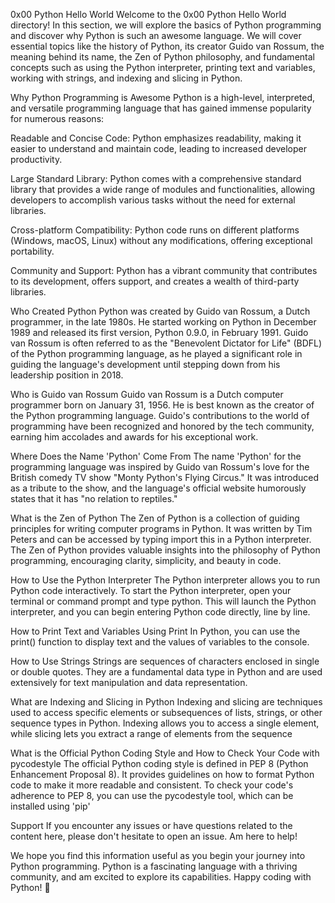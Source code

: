 0x00 Python Hello World
Welcome to the 0x00 Python Hello World directory! In this section, we will explore the basics of Python programming and discover why Python is such an awesome language. We will cover essential topics like the history of Python, its creator Guido van Rossum, the meaning behind its name, the Zen of Python philosophy, and fundamental concepts such as using the Python interpreter, printing text and variables, working with strings, and indexing and slicing in Python.

Why Python Programming is Awesome
Python is a high-level, interpreted, and versatile programming language that has gained immense popularity for numerous reasons:

Readable and Concise Code: Python emphasizes readability, making it easier to understand and maintain code, leading to increased developer productivity.

Large Standard Library: Python comes with a comprehensive standard library that provides a wide range of modules and functionalities, allowing developers to accomplish various tasks without the need for external libraries.

Cross-platform Compatibility: Python code runs on different platforms (Windows, macOS, Linux) without any modifications, offering exceptional portability.

Community and Support: Python has a vibrant community that contributes to its development, offers support, and creates a wealth of third-party libraries.

Who Created Python
Python was created by Guido van Rossum, a Dutch programmer, in the late 1980s. He started working on Python in December 1989 and released its first version, Python 0.9.0, in February 1991. Guido van Rossum is often referred to as the "Benevolent Dictator for Life" (BDFL) of the Python programming language, as he played a significant role in guiding the language's development until stepping down from his leadership position in 2018.

Who is Guido van Rossum
Guido van Rossum is a Dutch computer programmer born on January 31, 1956. He is best known as the creator of the Python programming language. Guido's contributions to the world of programming have been recognized and honored by the tech community, earning him accolades and awards for his exceptional work.

Where Does the Name 'Python' Come From
The name 'Python' for the programming language was inspired by Guido van Rossum's love for the British comedy TV show "Monty Python's Flying Circus." It was introduced as a tribute to the show, and the language's official website humorously states that it has "no relation to reptiles."

What is the Zen of Python
The Zen of Python is a collection of guiding principles for writing computer programs in Python. It was written by Tim Peters and can be accessed by typing import this in a Python interpreter. The Zen of Python provides valuable insights into the philosophy of Python programming, encouraging clarity, simplicity, and beauty in code.

How to Use the Python Interpreter
The Python interpreter allows you to run Python code interactively. To start the Python interpreter, open your terminal or command prompt and type python. This will launch the Python interpreter, and you can begin entering Python code directly, line by line.

How to Print Text and Variables Using Print
In Python, you can use the print() function to display text and the values of variables to the console. 

How to Use Strings
Strings are sequences of characters enclosed in single or double quotes. They are a fundamental data type in Python and are used extensively for text manipulation and data representation.

What are Indexing and Slicing in Python
Indexing and slicing are techniques used to access specific elements or subsequences of lists, strings, or other sequence types in Python. Indexing allows you to access a single element, while slicing lets you extract a range of elements from the sequence 

What is the Official Python Coding Style and How to Check Your Code with pycodestyle
The official Python coding style is defined in PEP 8 (Python Enhancement Proposal 8). It provides guidelines on how to format Python code to make it more readable and consistent. To check your code's adherence to PEP 8, you can use the pycodestyle tool, which can be installed using 'pip'

Support
If you encounter any issues or have questions related to the content here, please don't hesitate to open an issue. Am here to help!

We hope you find this information useful as you begin your journey into Python programming. Python is a fascinating language with a thriving community, and am excited to explore its capabilities. Happy coding with Python! 🐍
